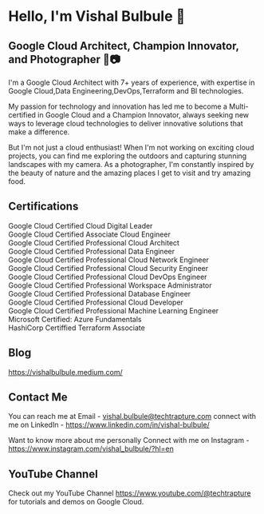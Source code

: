 
# Hello, I'm Vishal Bulbule 👋

## Google Cloud Architect, Champion Innovator, and Photographer 🚀📷


I'm a Google Cloud Architect with 7+ years of experience, with expertise in Google Cloud,Data Engineering,DevOps,Terraform and BI technologies. 

My passion for technology and innovation has led me to become a Multi-certified in Google Cloud  and a Champion Innovator, always seeking new ways to leverage cloud technologies to deliver innovative solutions that make a difference.

But I'm not just a cloud enthusiast! When I'm not working on exciting cloud projects, you can find me exploring the outdoors and capturing stunning landscapes with my camera. As a photographer, I'm constantly inspired by the beauty of nature and the amazing places I get to visit and try amazing food.


## Certifications

Google Cloud Certified Cloud Digital Leader <br>
Google Cloud Certified Associate Cloud Engineer <br>
Google Cloud Certified Professional Cloud Architect <br>
Google Cloud Certified Professional Data Engineer <br>
Google Cloud Certified Professional Cloud Network Engineer <br>
Google Cloud Certified Professional Cloud Security Engineer <br>
Google Cloud Certified Professional Cloud DevOps Engineer <br>
Google Cloud Certified Professional Workspace Administrator<br>
Google Cloud Certified Professional Database Engineer<br>
Google Cloud Certified Professional Cloud Developer<br>
Google Cloud Certified Professional Machine Learning Engineer<br>
Microsoft Certified: Azure Fundamentals<br>
HashiCorp Certiffied Terraform Associate <br>


## Blog

https://vishalbulbule.medium.com/

## Contact Me

You can reach me at 
Email - vishal.bulbule@techtrapture.com
connect with me on LinkedIn - https://www.linkedin.com/in/vishal-bulbule/

Want to know more about me personally
Connect with me on Instagram - https://www.instagram.com/vishal_bulbule/?hl=en


## YouTube Channel

Check out my YouTube Channel https://www.youtube.com/@techtrapture for tutorials and demos on Google Cloud.
